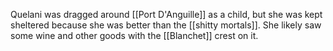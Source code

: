 

Quelani was dragged around [[Port D'Anguille]] as a child, but she was kept sheltered because she was better than the [[shitty mortals]]. She likely saw some wine and other goods with the [[Blanchet]] crest on it.
